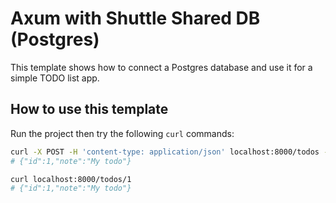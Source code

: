 # Axum with Shuttle Shared DB (Postgres)

This template shows how to connect a Postgres database and use it for a simple TODO list app.

## How to use this template

Run the project then try the following `curl` commands:

```bash
curl -X POST -H 'content-type: application/json' localhost:8000/todos --data '{"note":"My todo"}'
# {"id":1,"note":"My todo"}

curl localhost:8000/todos/1
# {"id":1,"note":"My todo"}
```
